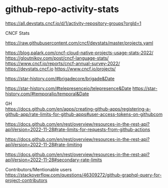 # github-repo-activity-stats

https://all.devstats.cncf.io/d/1/activity-repository-groups?orgId=1


CNCF Stats  

https://raw.githubusercontent.com/cncf/devstats/master/projects.yaml

https://blog.palark.com/cncf-cloud-native-projects-usage-stats-2022/
https://gloutnikov.com/post/cncf-language-stats/
https://www.cncf.io/reports/cncf-annual-survey-2022/
https://devstats.cncf.io
https://www.cncf.io/projects/

https://star-history.com/#brigadecore/brigade&Date

https://star-history.com/#telepresenceio/telepresence&Date
https://star-history.com/#temporalio/temporal&Date

GH  
https://docs.github.com/en/apps/creating-github-apps/registering-a-github-app/rate-limits-for-github-apps#user-access-tokens-on-githubcom

https://docs.github.com/en/rest/overview/resources-in-the-rest-api?apiVersion=2022-11-28#rate-limits-for-requests-from-github-actions

https://docs.github.com/en/rest/overview/resources-in-the-rest-api?apiVersion=2022-11-28#rate-limiting

https://docs.github.com/en/rest/overview/resources-in-the-rest-api?apiVersion=2022-11-28#secondary-rate-limits


Contributors/Mentionable users  
https://stackoverflow.com/questions/46309272/github-graphql-query-for-project-contributors
